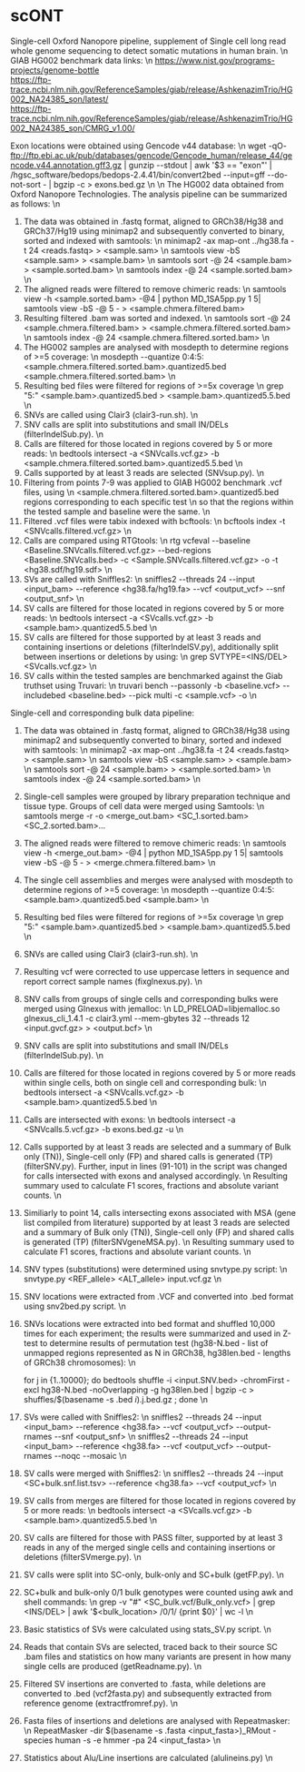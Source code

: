 # scONT
Single-cell Oxford Nanopore pipeline, supplement of Single cell long read whole genome sequencing to detect somatic mutations in human brain.
\n
GIAB HG002 benchmark data links:
\n
https://www.nist.gov/programs-projects/genome-bottle  
https://ftp-trace.ncbi.nlm.nih.gov/ReferenceSamples/giab/release/AshkenazimTrio/HG002_NA24385_son/latest/  
https://ftp-trace.ncbi.nlm.nih.gov/ReferenceSamples/giab/release/AshkenazimTrio/HG002_NA24385_son/CMRG_v1.00/  

Exon locations were obtained using Gencode v44 database:
\n
wget -qO- ftp://ftp.ebi.ac.uk/pub/databases/gencode/Gencode_human/release_44/gencode.v44.annotation.gff3.gz | gunzip --stdout | awk '$3 == "exon"' | /hgsc_software/bedops/bedops-2.4.41/bin/convert2bed --input=gff --do-not-sort - | bgzip -c > exons.bed.gz
\n
\n
The HG002 data obtained from Oxford Nanopore Technologies. The analysis pipeline can be summarized as follows:  \n
  1. The data was obtained in .fastq format, aligned to GRCh38/Hg38 and GRCh37/Hg19 using minimap2 and subsequently converted to binary, sorted and indexed with samtools: \n
     minimap2 -ax map-ont ../hg38.fa -t 24 <reads.fastq> > <sample.sam>   \n
     samtools view -bS <sample.sam> > <sample.bam>   \n
     samtools sort -@ 24 <sample.bam> > <sample.sorted.bam>   \n
     samtools index -@ 24 <sample.sorted.bam> \n
  2. The aligned reads were filtered to remove chimeric reads: \n
     samtools view -h <sample.sorted.bam> -@4 | python MD_1SA5pp.py 1 5| samtools view -bS -@ 5 - > <sample.chmera.filtered.bam>
  3. Resulting filtered .bam was sorted and indexed. \n
     samtools sort -@ 24 <sample.chmera.filtered.bam> > <sample.chmera.filtered.sorted.bam> \n
     samtools index -@ 24 <sample.chmera.filtered.sorted.bam>  \n
  5. The HG002 samples are analysed with mosdepth to determine regions of >=5 coverage:   \n
     mosdepth --quantize 0:4:5:  <sample.chmera.filtered.sorted.bam>.quantized5.bed <sample.chmera.filtered.sorted.bam> \n
  6. Resulting bed files were filtered for regions of >=5x coverage \n
     grep "5:" <sample.bam>.quantized5.bed > <sample.bam>.quantized5.5.bed \n
  7. SNVs are called using Clair3 (clair3-run.sh).   \n
  8. SNV calls are split into substitutions and small IN/DELs (filterIndelSub.py).   \n
  9. Calls are filtered for those located in regions covered by 5 or more reads:   \n
     bedtools intersect -a <SNVcalls.vcf.gz> -b <sample.chmera.filtered.sorted.bam>.quantized5.5.bed   \n
  10. Calls supported by at least 3 reads are selected (SNVsup.py).    \n
  11. Filtering from points 7-9 was applied to GIAB HG002 benchmark .vcf files, using   \n
     <sample.chmera.filtered.sorted.bam>.quantized5.bed regions corresponding to each specific test   \n
     so that the regions within the tested sample and baseline were the same.   \n
  12. Filtered .vcf files were tabix indexed with bcftools:   \n
     bcftools index -t <SNVcalls.filtered.vcf.gz> \n
  13. Calls are compared using RTGtools:   \n
      rtg vcfeval --baseline  <Baseline.SNVcalls.filtered.vcf.gz> --bed-regions <Baseline.SNVcalls.bed> -c <Sample.SNVcalls.filtered.vcf.gz> -o <output> -t <hg38.sdf/hg19.sdf> \n
  14. SVs are called with Sniffles2:   \n
      sniffles2 --threads 24 --input <input_bam> --reference <hg38.fa/hg19.fa> --vcf <output_vcf> --snf <output_snf> \n
  15. SV calls are filtered for those located in regions covered by 5 or more reads:   \n
      bedtools intersect -a <SVcalls.vcf.gz> -b <sample.bam>.quantized5.5.bed \n
  16. SV calls are filtered for those supported by at least 3 reads and containing insertions or deletions (filterIndelSV.py), additionally split between insertions or deletions by using:   \n
      grep SVTYPE=<INS/DEL> <SVcalls.vcf.gz> \n
  17. SV calls within the tested samples are benchmarked against the Giab truthset using Truvari:   \n
      truvari bench --passonly -b <baseline.vcf> --includebed <baseline.bed>  --pick multi -c <sample.vcf> -o	<output> \n

Single-cell and corresponding bulk data pipeline:
  1. The data was obtained in .fastq format, aligned to GRCh38/Hg38 using minimap2 and subsequently converted to binary, sorted and indexed with samtools: \n
     minimap2 -ax map-ont ../hg38.fa -t 24 <reads.fastq> > <sample.sam> \n
     samtools view -bS <sample.sam> > <sample.bam> \n
     samtools sort -@ 24 <sample.bam> > <sample.sorted.bam> \n
     samtools index -@ 24 <sample.sorted.bam> \n

  2. Single-cell samples were grouped by library preparation technique and tissue type. Groups of cell data were merged using Samtools: \n
     samtools merge -r -o <merge_out.bam> <SC_1.sorted.bam> <SC_2.sorted.bam>...
  3. The aligned reads were filtered to remove chimeric reads: \n
     samtools view -h <merge_out.bam> -@4 | python MD_1SA5pp.py 1 5| samtools view -bS -@ 5 - > <merge.chmera.filtered.bam> \n
  4. The single cell assemblies and merges were analysed with mosdepth to determine regions of >=5 coverage:   \n
     mosdepth --quantize 0:4:5:  <sample.bam>.quantized5.bed <sample.bam> \n
  5. Resulting bed files were filtered for regions of >=5x coverage \n
     grep "5:" <sample.bam>.quantized5.bed > <sample.bam>.quantized5.5.bed \n
  6. SNVs are called using Clair3 (clair3-run.sh). \n
  7. Resulting vcf were corrected to use uppercase letters in sequence and report correct sample names (fixglnexus.py). \n
  8. SNV calls from groups of single cells and corresponding bulks were merged using Glnexus with jemalloc: \n
       LD_PRELOAD=libjemalloc.so glnexus_cli_1.4.1 -c clair3.yml --mem-gbytes 32 --threads 12 <input.gvcf.gz> > <output.bcf> \n
  9. SNV calls are split into substitutions and small IN/DELs (filterIndelSub.py).   \n
  10. Calls are filtered for those located in regions covered by 5 or more reads within single cells, both on single cell and corresponding bulk:   \n
     bedtools intersect -a <SNVcalls.vcf.gz> -b <sample.bam>.quantized5.5.bed \n
  11. Calls are intersected with exons:   \n
     bedtools intersect -a <SNVcalls.5.vcf.gz> -b exons.bed.gz -u \n
  12. Calls supported by at least 3 reads are selected and a summary of Bulk only (TN)), Single-cell only (FP) and shared calls is generated (TP) (filterSNV.py). Further, input in lines (91-101) in the script was changed for calls intersected with exons and analysed accordingly. \n
      Resulting summary used to calculate F1 scores, fractions and absolute variant counts. \n
  13. Similiarly to point 14, calls intersecting exons associated with MSA (gene list compiled from literature) supported by at least 3 reads are selected and a summary of Bulk only (TN)), Single-cell only (FP) and shared calls is generated (TP) (filterSNVgeneMSA.py). \n
      Resulting summary used to calculate F1 scores, fractions and absolute variant counts. \n
  14. SNV types (substitutions) were determined using snvtype.py script: \n
      snvtype.py <REF_allele> <ALT_allele> input.vcf.gz \n
  15. SNV locations were extracted from .VCF and converted into .bed format using snv2bed.py script. \n
  16. SNVs locations were extracted into bed format and shuffled 10,000 times for each experiment; the results were summarized and used in Z-test to determine results of permutation test (hg38-N.bed - list of unmapped regions represented as N in GRCh38, hg38len.bed - lengths of GRCh38 chromosomes): \n

       for j in {1..10000}; do bedtools shuffle -i <input.SNV.bed> -chromFirst -excl hg38-N.bed -noOverlapping -g hg38len.bed | bgzip -c > shuffles/$(basename -s .bed $i).$j.bed.gz ; done \n
     
  17. SVs were called with Sniffles2:   \n
      sniffles2 --threads 24 --input <input_bam> --reference <hg38.fa> --vcf <output_vcf> --output-rnames --snf <output_snf> \n
      sniffles2 --threads 24 --input <input_bam> --reference <hg38.fa> --vcf <output_vcf> --output-rnames --noqc --mosaic \n
  18. SV calls were merged with Sniffles2: \n
      sniffles2 --threads 24 --input <SC+bulk.snf.list.tsv> --reference <hg38.fa> --vcf <output_vcf> \n
  19. SV calls from merges are filtered for those located in regions covered by 5 or more reads:   \n
      bedtools intersect -a <SVcalls.vcf.gz> -b <sample.bam>.quantized5.5.bed \n
  20. SV calls are filtered for those with PASS filter, supported by at least 3 reads in any of the merged single cells and containing insertions or deletions (filterSVmerge.py). \n
  21. SV calls were split into SC-only,  bulk-only and SC+bulk (getFP.py). \n
  22. SC+bulk and bulk-only 0/1 bulk genotypes were counted using awk and shell commands: \n
      grep -v "#" <SC_bulk.vcf/Bulk_only.vcf>  | grep <INS/DEL> | awk '$<bulk_location> /0\/1/ {print $0}' | wc -l \n
  23. Basic statistics of SVs were calculated using stats_SV.py script.  \n
  24. Reads that contain SVs are selected, traced back to their source SC .bam files and statistics on how many variants are present in how many single cells are produced (getReadname.py). \n
  25. Filtered SV insertions are converted to .fasta, while deletions are converted to .bed (vcf2fasta.py) and subsequently extracted from reference genome (extractfromref.py). \n
  26. Fasta files of insertions and deletions are analysed with Repeatmasker: \n
      RepeatMasker -dir $(basename -s .fasta <input_fasta>)_RMout -species human -s -e hmmer -pa 24 <input_fasta> \n
27. Statistics about Alu/Line insertions are calculated (alulineins.py) \n
